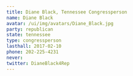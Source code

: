 ```yaml
---
title: Diane Black, Tennessee Congressperson
name: Diane Black
avatar: /ui/img/avatars/Diane_Black.jpg
party: republican
state: tennessee
type: congressperson
lasthall: 2017-02-10
phone: 202-225-4231
never:
twitter: DianeBlack4Rep
---
```

